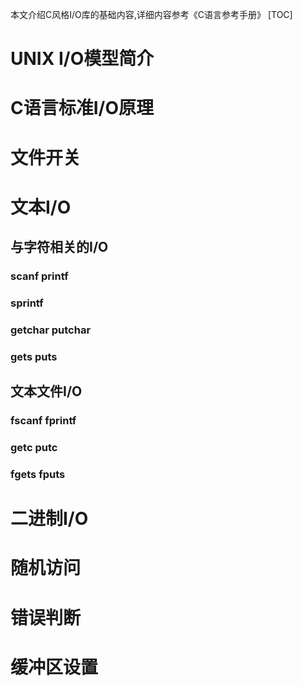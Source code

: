 本文介绍C风格I/O库的基础内容,详细内容参考《C语言参考手册》
[TOC]

# UNIX I/O模型简介

# C语言标准I/O原理

# 文件开关

# 文本I/O

## 与字符相关的I/O

### scanf printf

### sprintf

### getchar putchar

### gets puts


## 文本文件I/O

### fscanf fprintf

### getc putc

### fgets fputs

# 二进制I/O

### 
# 随机访问

# 错误判断

# 缓冲区设置